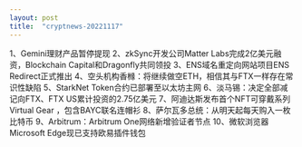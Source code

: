```yaml
---
layout: post
title:  "cryptnews-20221117"
---
```

1、Gemini理财产品暂停提现
2、zkSync开发公司Matter Labs完成2亿美元融资，Blockchain Capital和Dragonfly共同领投
3、ENS域名重定向网站项目ENS Redirect正式推出
4、空头机构香橼：将继续做空ETH，相信其与FTX一样存在常识性缺陷
5、StarkNet Token合约已部署至以太坊主网
6、淡马锡：决定全部减记向FTX、FTX US累计投资的2.75亿美元
7、阿迪达斯发布首个NFT可穿戴系列Virtual Gear ，包含BAYC联名连帽衫
8、萨尔瓦多总统：从明天起每天购入一枚比特币
9、Arbitrum：Arbitrum One网络新增验证者节点
10、微软浏览器Microsoft Edge现已支持欧易插件钱包
